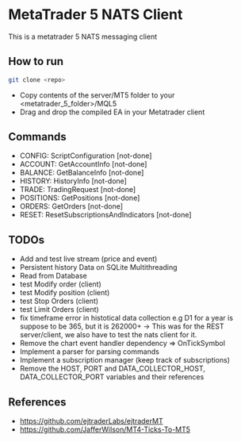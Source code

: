 # MetaTrader 5 NATS Client

This is a metatrader 5 NATS messaging client

## How to run

```bash
git clone <repo>
```

- Copy contents of the server/MT5 folder to your <metatrader_5_folder>/MQL5
- Drag and drop the compiled EA in your Metatrader client

## Commands

- CONFIG: ScriptConfiguration [not-done]
- ACCOUNT: GetAccountInfo [not-done]
- BALANCE: GetBalanceInfo [not-done]
- HISTORY: HistoryInfo [not-done]
- TRADE: TradingRequest [not-done]
- POSITIONS: GetPositions [not-done]
- ORDERS: GetOrders [not-done]
- RESET: ResetSubscriptionsAndIndicators [not-done]

## TODOs

- Add and test live stream (price and event)
- Persistent history Data on SQLite Multithreading
- Read from Database
- test Modify order (client)
- test Modify position (client)
- test Stop Orders (client)
- test Limit Orders (client)
- fix timeframe error in histotical data collection e.g D1 for a year is suppose to be 365, but it is 262000+ -> This was for the REST server/client, we also have to test the nats client for it.
- Remove the chart event handler dependency => OnTickSymbol
- Implement a parser for parsing commands
- Implement a subscription manager (keep track of subscriptions)
- Remove the HOST, PORT and DATA_COLLECTOR_HOST, DATA_COLLECTOR_PORT variables and their references

## References

- https://github.com/ejtraderLabs/ejtraderMT
- https://github.com/JafferWilson/MT4-Ticks-To-MT5
